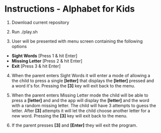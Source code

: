 # Instructions - Alphabet for Kids

1. Download current repository

2. Run ./play.sh

3. User will be presented with menu screen containing the  following options
- **Sight Words** [Press 1 & hit Enter]
- **Missing Letter** [Press 2 & hit Enter]
- **Exit** [Press 3 & hit Enter]



4. When the parent enters Sight Words it will enter a mode of allowing a the child to press a single **[letter]** that displays the **[letter]** pressed and a word it's for. Pressing the **[3]** key will exit back to the menu.

5. When the parent enters Missing Letter mode the child will be able to press a **[letter]** and and the app will display the **[letter]** and the word with a random missing letter. The child will have 3 attempts to guess the letter. After **[3]** attempts it will let the child choose another letter for a new word. Pressing the **[3]** key will exit back to the menu.

6. If the parent presses **[3]** and **[Enter]** they will exit the program.

